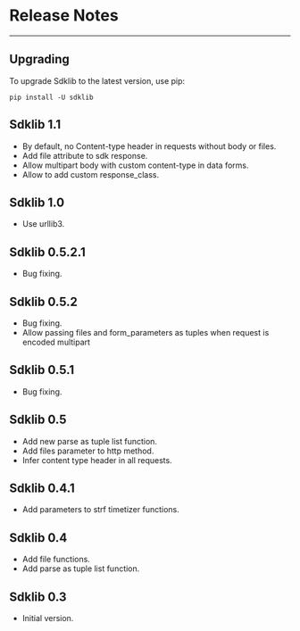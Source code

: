 # Release Notes

---

## Upgrading

To upgrade Sdklib to the latest version, use pip:

    pip install -U sdklib


## Sdklib 1.1

* By default, no Content-type header in requests without body or files.
* Add file attribute to sdk response.
* Allow multipart body with custom content-type in data forms.
* Allow to add custom response_class.


## Sdklib 1.0

* Use urllib3.


## Sdklib 0.5.2.1

* Bug fixing.


## Sdklib 0.5.2

* Bug fixing.
* Allow passing files and form_parameters as tuples when request is encoded multipart


## Sdklib 0.5.1

* Bug fixing.


## Sdklib 0.5

* Add new parse as tuple list function.
* Add files parameter to http method.
* Infer content type header in all requests.
    
    
## Sdklib 0.4.1

* Add parameters to strf timetizer functions.
        

## Sdklib 0.4

* Add file functions.
* Add parse as tuple list function.


## Sdklib 0.3

* Initial version.
    



    

    



    

    

    
